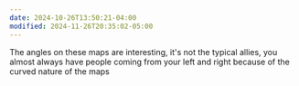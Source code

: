```yaml
---
date: 2024-10-26T13:50:21-04:00
modified: 2024-11-26T20:35:02-05:00
---
```


The angles on these maps are interesting, it's not the typical allies, you almost always have people coming from your left and right because of the curved nature of the maps